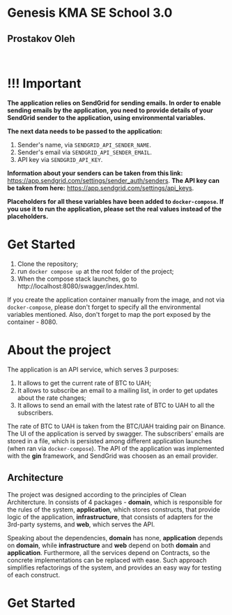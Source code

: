 # Genesis KMA SE School 3.0
## Prostakov Oleh
&nbsp;
# !!! Important
**The application relies on SendGrid for sending emails. In order to enable sending emails by the application, you need to provide details of your SendGrid sender to the application, using environmental variables.**

**The next data needs to be passed to the application:**
1. Sender's name, via `SENDGRID_API_SENDER_NAME`.
2. Sender's email via `SENDGRID_API_SENDER_EMAIL`.
3. API key via `SENDGRID_API_KEY`.

**Information about your senders can be taken from this link:** https://app.sendgrid.com/settings/sender_auth/senders.
**The API key can be taken from here:** https://app.sendgrid.com/settings/api_keys.

**Placeholders for all these variables have been added to `docker-compose`. If you use it to run the application, please set the real values instead of the placeholders.**
&nbsp;
# Get Started
1. Clone the repository;
2. run `docker compose up` at the root folder of the project;
3. When the compose stack launches, go to http://localhost:8080/swagger/index.html.

If you create the application container manually from the image, and not via `docker-compose`, please don't forget to specify all the environmental variables mentioned. Also, don't forget to map the port exposed by the container - 8080.

# About the project
The application is an API service, which serves 3 purposes:
1. It allows to get the current rate of BTC to UAH;
2. It allows to subscribe an email to a mailing list, in order to get updates about the rate changes;
3. It allows to send an email with the latest rate of BTC to UAH to all the subscribers.

The rate of BTC to UAH is taken from the BTC/UAH traiding pair on Binance. The UI of the application is served by swagger. The subscribers' emails are stored in a file, which is persisted among different application launches (when ran via `docker-compose`). The API of the application was implemented with the **gin** framework, and SendGrid was choosen as an email provider.

## Architecture
The project was designed according to the principles of Clean Architercture. In consists of 4 packages - **domain**, which is responsible for the rules of the system, **application**, which stores constructs, that provide logic of the application, **infrastructure**, that consists of adapters for the 3rd-party systems, and **web**, which serves the API.

Speaking about the dependencies, **domain** has none, **application** depends on **domain**, while **infrastructure** and **web** depend on both **domain** and **application**. Furthermore, all the services depend on Contracts, so the concrete implementations can be replaced with ease. Such approach simplifies refactorings of the system, and provides an easy way for testing of each construct.
# Get Started
